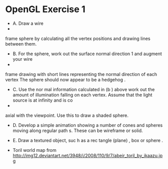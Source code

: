 # OpenGL Exercise 1

- A.
Draw a wire
-
frame sphere by calculating all the vertex positions and drawing lines 
between them.
- B.
For the
sphere, work out the surface normal direction
1
and augment your wire
-
frame 
drawing with short lines representing the normal direction of each vertex The sphere 
should now appear to be a 
hedgehog
.
- C.
Use the nor
mal information calculated in (b
) above work out
the amount of 
illumination falling on each vertex. Assume that the light source is at infinity and is 
co
-
axial with the viewpoint.
Use this to draw a shaded
sphere.
- D.
Develop a simple animation showing a number of cones and spheres moving along 
regular path
s. These can be wireframe or solid.
- E.
Draw
a textured object, suc
h as a rec
tangle
(plane)
, box or sphere
.

- Toril world map from http://img12.deviantart.net/3948/i/2008/110/9/7/abeir_toril_by_ikaazu.jpg
